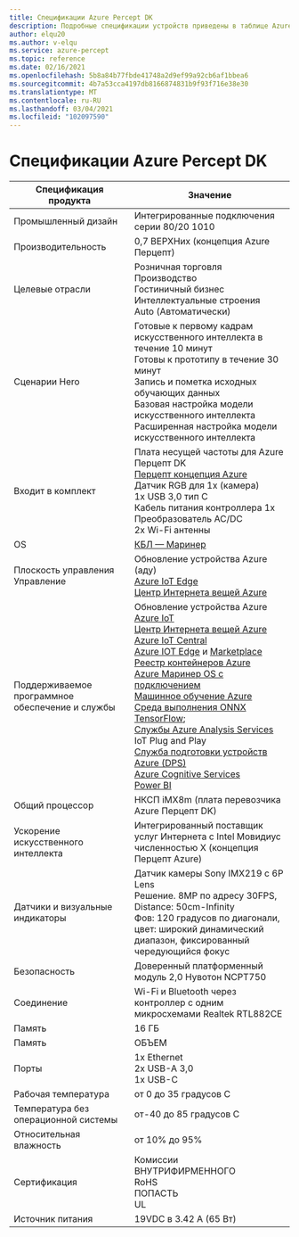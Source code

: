 ```yaml
---
title: Спецификации Azure Percept DK
description: Подробные спецификации устройств приведены в таблице Azure Перцепт DK.
author: elqu20
ms.author: v-elqu
ms.service: azure-percept
ms.topic: reference
ms.date: 02/16/2021
ms.openlocfilehash: 5b8a84b77fbde41748a2d9ef99a92cb6af1bbea6
ms.sourcegitcommit: 4b7a53cca4197db8166874831b9f93f716e38e30
ms.translationtype: MT
ms.contentlocale: ru-RU
ms.lasthandoff: 03/04/2021
ms.locfileid: "102097590"
---
```

# <a name="azure-percept-dk-datasheet"></a>Спецификации Azure Percept DK

|Спецификация продукта           |Значение     |
|--------------------------------|--------|
|Промышленный дизайн               |Интегрированные подключения серии 80/20 1010 |
|Производительность                     |0,7 ВЕРХНих (концепция Azure Перцепт)|
|Целевые отрасли               |Розничная торговля <br> Производство <br> Гостиничный бизнес <br> Интеллектуальные строения <br> Auto (Автоматически) |
|Сценарии Hero                  |Готовые к первому кадрам искусственного интеллекта в течение 10 минут <br> Готовы к прототипу в течение 30 минут <br> Запись и пометка исходных обучающих данных <br> Базовая настройка модели искусственного интеллекта <br> Расширенная настройка модели искусственного интеллекта |
|Входит в комплект                 |Плата несущей частоты для Azure Перцепт DK  <br> [Перцепт концепция Azure](./azure-percept-vision-datasheet.md) <br> Датчик RGB для 1x (камера) <br> 1x USB 3,0 тип C <br> Кабель питания контроллера 1x <br> Преобразователь AC/DC <br> 2x Wi-Fi антенны  |
|OS                              |[КБЛ — Маринер](https://github.com/microsoft/CBL-Mariner)           |
|Плоскость управления Управление        |Обновление устройства Azure (аду) <br> [Azure IoT Edge](https://azure.microsoft.com/services/iot-edge/) <br> [Центр Интернета вещей Azure](https://azure.microsoft.com/services/iot-hub/)          |
|Поддерживаемое программное обеспечение и службы |Обновление устройства Azure <br> [Azure IoT](https://azure.microsoft.com/overview/iot/) <br> [Центр Интернета вещей Azure](https://azure.microsoft.com/services/iot-hub/) <br> [Azure IoT Central](https://azure.microsoft.com/services/iot-central/) <br> [Azure IOT Edge](https://azure.microsoft.com/services/iot-edge/) и [Marketplace](https://azuremarketplace.microsoft.com/marketplace/apps/category/internet-of-things?page=1) <br> [Реестр контейнеров Azure](https://azure.microsoft.com/services/container-registry/) <br> [Azure Маринер OS с подключением](https://github.com/microsoft/CBL-Mariner) <br> [Машинное обучение Azure](https://azure.microsoft.com/services/machine-learning/) <br> [Среда выполнения ONNX](https://www.onnxruntime.ai/) <br> [TensorFlow](https://www.tensorflow.org/); <br> [Службы Azure Analysis Services](https://azure.microsoft.com/services/analysis-services/) <br> IoT Plug and Play <br> [Служба подготовки устройств Azure (DPS)](https://docs.microsoft.com/azure/iot-dps/) <br> [Azure Cognitive Services](https://azure.microsoft.com/services/cognitive-services/) <br> [Power BI](https://powerbi.microsoft.com/)      |
|Общий процессор               |НКСП iMX8m (плата перевозчика Azure Перцепт DK)        |
|Ускорение искусственного интеллекта                 |Интегрированный поставщик услуг Интернета с Intel Мовидиус численностью X (концепция Перцепт Azure) |
|Датчики и визуальные индикаторы   |Датчик камеры Sony IMX219 с 6P Lens<br>Решение. 8MP по адресу 30FPS, Distance: 50cm-Infinity<br>Фов: 120 градусов по диагонали, цвет: широкий динамический диапазон, фиксированный чередующийся фокус|
|Безопасность                        |Доверенный платформенный модуль 2,0 Нувотон NCPT750 |
|Соединение                    |Wi-Fi и Bluetooth через контроллер с одним микросхемами Realtek RTL882CE     |
|Память                         |16 ГБ     |
|Память                          |ОБЪЕМ     |
|Порты                           |1x Ethernet <br> 2x USB-A 3,0 <br> 1x USB-C     |
|Рабочая температура           |от 0 до 35 градусов C     |
|Температура без операционной системы       |от-40 до 85 градусов C     |
|Относительная влажность               |от 10% до 95%    |
|Сертификация                   |Комиссии <br> ВНУТРИФИРМЕННОГО <br> RoHS <br> ПОПАСТЬ <br> UL   |
|Источник питания                    |19VDC в 3.42 A (65 Вт) |
